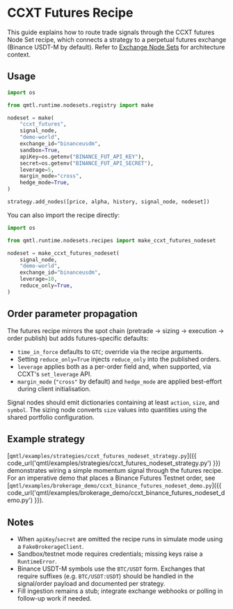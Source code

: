 # CCXT Futures Recipe

This guide explains how to route trade signals through the CCXT futures Node Set recipe,
which connects a strategy to a perpetual futures exchange (Binance USDT-M by default).
Refer to [Exchange Node Sets](../architecture/exchange_node_sets.md) for architecture context.

## Usage

```python
import os

from qmtl.runtime.nodesets.registry import make

nodeset = make(
    "ccxt_futures",
    signal_node,
    "demo-world",
    exchange_id="binanceusdm",
    sandbox=True,
    apiKey=os.getenv("BINANCE_FUT_API_KEY"),
    secret=os.getenv("BINANCE_FUT_API_SECRET"),
    leverage=5,
    margin_mode="cross",
    hedge_mode=True,
)

strategy.add_nodes([price, alpha, history, signal_node, nodeset])
```

You can also import the recipe directly:

```python
import os

from qmtl.runtime.nodesets.recipes import make_ccxt_futures_nodeset

nodeset = make_ccxt_futures_nodeset(
    signal_node,
    "demo-world",
    exchange_id="binanceusdm",
    leverage=10,
    reduce_only=True,
)
```

## Order parameter propagation

The futures recipe mirrors the spot chain (pretrade → sizing → execution → order publish) but
adds futures-specific defaults:

- `time_in_force` defaults to `GTC`; override via the recipe arguments.
- Setting `reduce_only=True` injects `reduce_only` into the published orders.
- `leverage` applies both as a per-order field and, when supported, via CCXT's `set_leverage` API.
- `margin_mode` (`"cross"` by default) and `hedge_mode` are applied best-effort during client initialisation.

Signal nodes should emit dictionaries containing at least `action`, `size`, and `symbol`. The
sizing node converts `size` values into quantities using the shared portfolio configuration.

## Example strategy

[`qmtl/examples/strategies/ccxt_futures_nodeset_strategy.py`]({{ code_url('qmtl/examples/strategies/ccxt_futures_nodeset_strategy.py') }})
demonstrates wiring a simple momentum signal through the futures recipe. For an imperative demo
that places a Binance Futures Testnet order, see
[`qmtl/examples/brokerage_demo/ccxt_binance_futures_nodeset_demo.py`]({{ code_url('qmtl/examples/brokerage_demo/ccxt_binance_futures_nodeset_demo.py') }}).

## Notes

- When `apiKey`/`secret` are omitted the recipe runs in simulate mode using a `FakeBrokerageClient`.
- Sandbox/testnet mode requires credentials; missing keys raise a `RuntimeError`.
- Binance USDT-M symbols use the `BTC/USDT` form. Exchanges that require suffixes (e.g. `BTC/USDT:USDT`)
  should be handled in the signal/order payload and documented per strategy.
- Fill ingestion remains a stub; integrate exchange webhooks or polling in follow-up work if needed.
